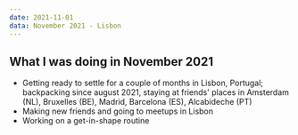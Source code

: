 ```yaml
---
date: 2021-11-01
data: November 2021 - Lisbon
---
```


## What I was doing in November 2021

- Getting ready to settle for a couple of months in Lisbon, Portugal; backpacking since august 2021, staying at friends' places in Amsterdam (NL), Bruxelles (BE), Madrid, Barcelona (ES), Alcabideche (PT)
- Making new friends and going to meetups in Lisbon
- Working on a get-in-shape routine
